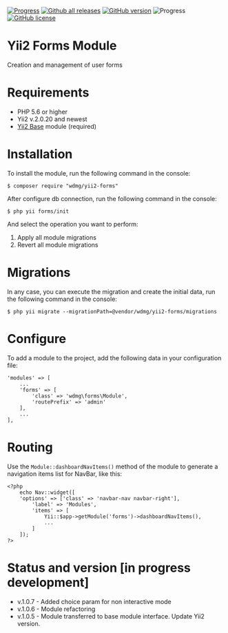 [![Progress](https://img.shields.io/badge/required-Yii2_v2.0.13-blue.svg)](https://packagist.org/packages/yiisoft/yii2) [![Github all releases](https://img.shields.io/github/downloads/wdmg/yii2-forms/total.svg)](https://GitHub.com/wdmg/yii2-forms/releases/) [![GitHub version](https://badge.fury.io/gh/wdmg%2Fyii2-forms.svg)](https://github.com/wdmg/yii2-forms) ![Progress](https://img.shields.io/badge/progress-in_development-red.svg) [![GitHub license](https://img.shields.io/github/license/wdmg/yii2-forms.svg)](https://github.com/wdmg/yii2-forms/blob/master/LICENSE)

# Yii2 Forms Module
Creation and management of user forms

# Requirements 
* PHP 5.6 or higher
* Yii2 v.2.0.20 and newest
* [Yii2 Base](https://github.com/wdmg/yii2-base) module (required)

# Installation
To install the module, run the following command in the console:

`$ composer require "wdmg/yii2-forms"`

After configure db connection, run the following command in the console:

`$ php yii forms/init`

And select the operation you want to perform:
  1) Apply all module migrations
  2) Revert all module migrations

# Migrations
In any case, you can execute the migration and create the initial data, run the following command in the console:

`$ php yii migrate --migrationPath=@vendor/wdmg/yii2-forms/migrations`

# Configure

To add a module to the project, add the following data in your configuration file:

    'modules' => [
        ...
        'forms' => [
            'class' => 'wdmg\forms\Module',
            'routePrefix' => 'admin'
        ],
        ...
    ],

# Routing
Use the `Module::dashboardNavItems()` method of the module to generate a navigation items list for NavBar, like this:

    <?php
        echo Nav::widget([
        'options' => ['class' => 'navbar-nav navbar-right'],
            'label' => 'Modules',
            'items' => [
                Yii::$app->getModule('forms')->dashboardNavItems(),
                ...
            ]
        ]);
    ?>


# Status and version [in progress development]
* v.1.0.7 - Added choice param for non interactive mode
* v.1.0.6 - Module refactoring
* v.1.0.5 - Module transferred to base module interface. Update Yii2 version.